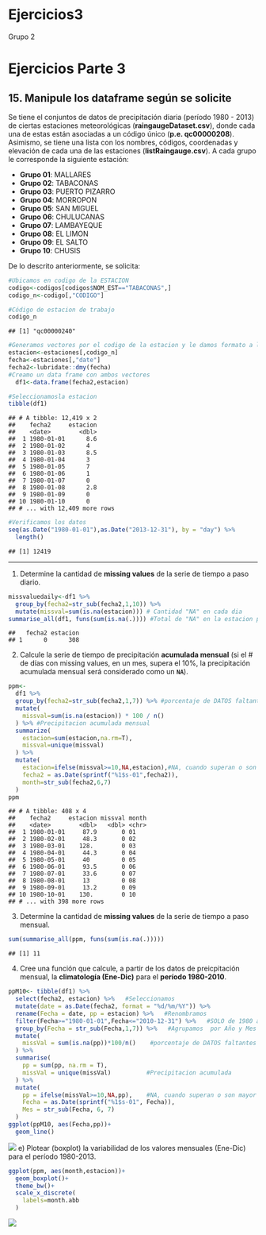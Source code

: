 Ejercicios3
================
Grupo 2

# Ejercicios Parte 3

## 15. Manipule los dataframe según se solicite

Se tiene el conjuntos de datos de precipitación diaria (período 1980 -
2013) de ciertas estaciones meteorológicas (**raingaugeDataset.csv**),
donde cada una de estas están asociadas a un código único (**p.e.
qc00000208**). Asimismo, se tiene una lista con los nombres, códigos,
coordenadas y elevación de cada una de las estaciones
(**listRaingauge.csv**). A cada grupo le corresponde la siguiente
estación:

-   **Grupo 01**: MALLARES
-   **Grupo 02**: TABACONAS
-   **Grupo 03**: PUERTO PIZARRO
-   **Grupo 04**: MORROPON
-   **Grupo 05**: SAN MIGUEL
-   **Grupo 06**: CHULUCANAS
-   **Grupo 07**: LAMBAYEQUE
-   **Grupo 08**: EL LIMON
-   **Grupo 09**: EL SALTO
-   **Grupo 10**: CHUSIS

De lo descrito anteriormente, se solicita:

``` r
#Ubicamos en codigo de la ESTACION
codigo<-codigos[codigos$NOM_EST=="TABACONAS",]
codigo_n<-codigo[,"CODIGO"]
```

``` r
#Código de estacion de trabajo
codigo_n
```

    ## [1] "qc00000240"

``` r
#Generamos vectores por el codigo de la estacion y le damos formato a la fecha
estacion<-estaciones[,codigo_n]
fecha<-estaciones[,"date"]
fecha2<-lubridate::dmy(fecha)
#Creamo un data frame con ambos vectores
  df1<-data.frame(fecha2,estacion)
```

``` r
#Seleccionamosla estacion
tibble(df1)
```

    ## # A tibble: 12,419 x 2
    ##    fecha2     estacion
    ##    <date>        <dbl>
    ##  1 1980-01-01      8.6
    ##  2 1980-01-02      4  
    ##  3 1980-01-03      8.5
    ##  4 1980-01-04      3  
    ##  5 1980-01-05      7  
    ##  6 1980-01-06      1  
    ##  7 1980-01-07      0  
    ##  8 1980-01-08      2.8
    ##  9 1980-01-09      0  
    ## 10 1980-01-10      0  
    ## # ... with 12,409 more rows

``` r
#Verificamos los datos
seq(as.Date("1980-01-01"),as.Date("2013-12-31"), by = "day") %>% 
  length()
```

    ## [1] 12419

------------------------------------------------------------------------

1.  Determine la cantidad de **missing values** de la serie de tiempo a
    paso diario.

``` r
missvaluedaily<-df1 %>% 
  group_by(fecha2=str_sub(fecha2,1,10)) %>% 
  mutate(missval=sum(is.na(estacion))) # Cantidad "NA" en cada dia
summarise_all(df1, funs(sum(is.na(.)))) #Total de "NA" en la estacion por dia 
```

    ##   fecha2 estacion
    ## 1      0      308

2.  Calcule la serie de tiempo de precipitación **acumulada mensual**
    (si el \# de días con missing values, en un mes, supera el 10%, la
    precipitación acumulada mensual será considerado como un **`NA`**).

``` r
ppm<-
  df1 %>% 
  group_by(fecha2=str_sub(fecha2,1,7)) %>% #porcentaje de DATOS faltantes
  mutate(
    missval=sum(is.na(estacion)) * 100 / n()
  ) %>% #Precipitacion acumulada mensual
  summarize(
    estacion=sum(estacion,na.rm=T),
    missval=unique(missval)
  ) %>% 
  mutate(
    estacion=ifelse(missval>=10,NA,estacion),#NA, cuando superan o son mayor a 10%
    fecha2 = as.Date(sprintf("%1$s-01",fecha2)),
    month=str_sub(fecha2,6,7)
  )
ppm
```

    ## # A tibble: 408 x 4
    ##    fecha2     estacion missval month
    ##    <date>        <dbl>   <dbl> <chr>
    ##  1 1980-01-01     87.9       0 01   
    ##  2 1980-02-01     48.3       0 02   
    ##  3 1980-03-01    128.        0 03   
    ##  4 1980-04-01     44.3       0 04   
    ##  5 1980-05-01     40         0 05   
    ##  6 1980-06-01     93.5       0 06   
    ##  7 1980-07-01     33.6       0 07   
    ##  8 1980-08-01     13         0 08   
    ##  9 1980-09-01     13.2       0 09   
    ## 10 1980-10-01    130.        0 10   
    ## # ... with 398 more rows

3.  Determine la cantidad de **missing values** de la serie de tiempo a
    paso mensual.

``` r
sum(summarise_all(ppm, funs(sum(is.na(.)))))
```

    ## [1] 11

4.  Cree una función que calcule, a partir de los datos de preicpitación
    mensual, la **climatología (Ene-Dic)** para el **período
    1980-2010**.

``` r
ppM10<- tibble(df1) %>% 
  select(fecha2, estacion) %>%   #Seleccionamos
  mutate(date = as.Date(fecha2, format = "%d/%m/%Y")) %>% 
  rename(Fecha = date, pp = estacion) %>%   #Renombramos
  filter(Fecha>="1980-01-01",Fecha<="2010-12-31") %>%   #SOLO de 1980 a 2010
  group_by(Fecha = str_sub(Fecha,1,7)) %>%   #Agrupamos  por Año y Mes
  mutate(
    missVal = sum(is.na(pp))*100/n()    #porcentaje de DATOS faltantes
  ) %>% 
  summarise(
    pp = sum(pp, na.rm = T),
    missVal = unique(missVal)          #Precipitacion acumulada
  ) %>% 
  mutate(
    pp = ifelse(missVal>=10,NA,pp),    #NA, cuando superan o son mayor a 10%
    Fecha = as.Date(sprintf("%1$s-01", Fecha)),
    Mes = str_sub(Fecha, 6, 7)
  )
ggplot(ppM10, aes(Fecha,pp))+
  geom_line()
```

![](Ejercicios_3_files/figure-gfm/unnamed-chunk-9-1.png)<!-- --> e)
Plotear (boxplot) la variabilidad de los valores mensuales (Ene-Dic)
para el período 1980-2013.

``` r
ggplot(ppm, aes(month,estacion))+
  geom_boxplot()+
  theme_bw()+
  scale_x_discrete(
    labels=month.abb
  )
```

![](Ejercicios_3_files/figure-gfm/unnamed-chunk-10-1.png)<!-- -->
